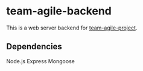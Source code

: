 # team-agile-backend
This is a web server backend for [team-agile-project](https://github.com/kaliqwang/team-agile-project).

## Dependencies

Node.js
Express
Mongoose
